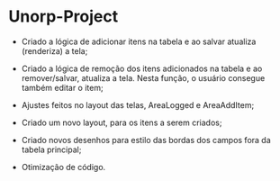 # Unorp-Project

- Criado a lógica de adicionar itens na tabela e ao salvar atualiza (renderiza) a tela;

- Criado a lógica de remoção dos itens adicionados na tabela e ao remover/salvar, atualiza a tela. Nesta função, o usuário consegue também editar o item;

- Ajustes feitos no layout das telas, AreaLogged e AreaAddItem;

- Criado um novo layout, para os itens a serem criados;

- Criado novos desenhos para estilo das bordas dos campos fora da tabela principal;

- Otimização de código.
